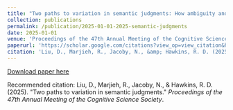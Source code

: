 ```yaml
---
title: "Two paths to variation in semantic judgments: How ambiguity and conceptual diversity drive individual differences in meaning"
collection: publications
permalink: /publication/2025-01-01-2025-semantic-judgments
date: 2025-01-01
venue: 'Proceedings of the 47th Annual Meeting of the Cognitive Science Society'
paperurl: 'https://scholar.google.com/citations?view_op=view_citation&hl=en&user=7EPsnxEAAAAJ&sortby=pubdate&citation_for_view=7EPsnxEAAAAJ:LjlpjdlvIbIC'
citation: 'Liu, D., Marjieh, R., Jacoby, N., &amp; Hawkins, R. D. (2025). &quot;Two paths to variation in semantic judgments.&quot; <i>Proceedings of the 47th Annual Meeting of the Cognitive Science Society</i>.'
---
```


<a href='https://scholar.google.com/citations?view_op=view_citation&hl=en&user=7EPsnxEAAAAJ&sortby=pubdate&citation_for_view=7EPsnxEAAAAJ:LjlpjdlvIbIC'>Download paper here</a>

Recommended citation: Liu, D., Marjieh, R., Jacoby, N., & Hawkins, R. D. (2025). "Two paths to variation in semantic judgments." <i>Proceedings of the 47th Annual Meeting of the Cognitive Science Society</i>.